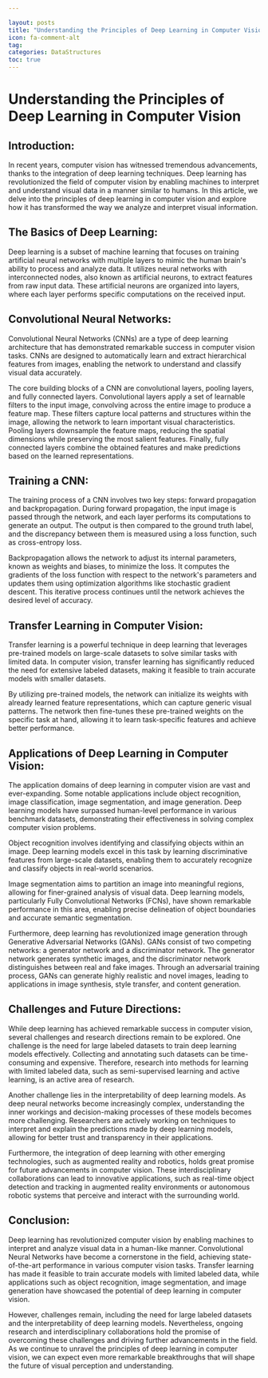 ```yaml
---

layout: posts
title: "Understanding the Principles of Deep Learning in Computer Vision"
icon: fa-comment-alt
tag:      
categories: DataStructures
toc: true
---
```




# Understanding the Principles of Deep Learning in Computer Vision

## Introduction:
In recent years, computer vision has witnessed tremendous advancements, thanks to the integration of deep learning techniques. Deep learning has revolutionized the field of computer vision by enabling machines to interpret and understand visual data in a manner similar to humans. In this article, we delve into the principles of deep learning in computer vision and explore how it has transformed the way we analyze and interpret visual information.

## The Basics of Deep Learning:
Deep learning is a subset of machine learning that focuses on training artificial neural networks with multiple layers to mimic the human brain's ability to process and analyze data. It utilizes neural networks with interconnected nodes, also known as artificial neurons, to extract features from raw input data. These artificial neurons are organized into layers, where each layer performs specific computations on the received input.

## Convolutional Neural Networks:
Convolutional Neural Networks (CNNs) are a type of deep learning architecture that has demonstrated remarkable success in computer vision tasks. CNNs are designed to automatically learn and extract hierarchical features from images, enabling the network to understand and classify visual data accurately.

The core building blocks of a CNN are convolutional layers, pooling layers, and fully connected layers. Convolutional layers apply a set of learnable filters to the input image, convolving across the entire image to produce a feature map. These filters capture local patterns and structures within the image, allowing the network to learn important visual characteristics. Pooling layers downsample the feature maps, reducing the spatial dimensions while preserving the most salient features. Finally, fully connected layers combine the obtained features and make predictions based on the learned representations.

## Training a CNN:
The training process of a CNN involves two key steps: forward propagation and backpropagation. During forward propagation, the input image is passed through the network, and each layer performs its computations to generate an output. The output is then compared to the ground truth label, and the discrepancy between them is measured using a loss function, such as cross-entropy loss.

Backpropagation allows the network to adjust its internal parameters, known as weights and biases, to minimize the loss. It computes the gradients of the loss function with respect to the network's parameters and updates them using optimization algorithms like stochastic gradient descent. This iterative process continues until the network achieves the desired level of accuracy.

## Transfer Learning in Computer Vision:
Transfer learning is a powerful technique in deep learning that leverages pre-trained models on large-scale datasets to solve similar tasks with limited data. In computer vision, transfer learning has significantly reduced the need for extensive labeled datasets, making it feasible to train accurate models with smaller datasets.

By utilizing pre-trained models, the network can initialize its weights with already learned feature representations, which can capture generic visual patterns. The network then fine-tunes these pre-trained weights on the specific task at hand, allowing it to learn task-specific features and achieve better performance.

## Applications of Deep Learning in Computer Vision:
The application domains of deep learning in computer vision are vast and ever-expanding. Some notable applications include object recognition, image classification, image segmentation, and image generation. Deep learning models have surpassed human-level performance in various benchmark datasets, demonstrating their effectiveness in solving complex computer vision problems.

Object recognition involves identifying and classifying objects within an image. Deep learning models excel in this task by learning discriminative features from large-scale datasets, enabling them to accurately recognize and classify objects in real-world scenarios.

Image segmentation aims to partition an image into meaningful regions, allowing for finer-grained analysis of visual data. Deep learning models, particularly Fully Convolutional Networks (FCNs), have shown remarkable performance in this area, enabling precise delineation of object boundaries and accurate semantic segmentation.

Furthermore, deep learning has revolutionized image generation through Generative Adversarial Networks (GANs). GANs consist of two competing networks: a generator network and a discriminator network. The generator network generates synthetic images, and the discriminator network distinguishes between real and fake images. Through an adversarial training process, GANs can generate highly realistic and novel images, leading to applications in image synthesis, style transfer, and content generation.

## Challenges and Future Directions:
While deep learning has achieved remarkable success in computer vision, several challenges and research directions remain to be explored. One challenge is the need for large labeled datasets to train deep learning models effectively. Collecting and annotating such datasets can be time-consuming and expensive. Therefore, research into methods for learning with limited labeled data, such as semi-supervised learning and active learning, is an active area of research.

Another challenge lies in the interpretability of deep learning models. As deep neural networks become increasingly complex, understanding the inner workings and decision-making processes of these models becomes more challenging. Researchers are actively working on techniques to interpret and explain the predictions made by deep learning models, allowing for better trust and transparency in their applications.

Furthermore, the integration of deep learning with other emerging technologies, such as augmented reality and robotics, holds great promise for future advancements in computer vision. These interdisciplinary collaborations can lead to innovative applications, such as real-time object detection and tracking in augmented reality environments or autonomous robotic systems that perceive and interact with the surrounding world.

## Conclusion:
Deep learning has revolutionized computer vision by enabling machines to interpret and analyze visual data in a human-like manner. Convolutional Neural Networks have become a cornerstone in the field, achieving state-of-the-art performance in various computer vision tasks. Transfer learning has made it feasible to train accurate models with limited labeled data, while applications such as object recognition, image segmentation, and image generation have showcased the potential of deep learning in computer vision.

However, challenges remain, including the need for large labeled datasets and the interpretability of deep learning models. Nevertheless, ongoing research and interdisciplinary collaborations hold the promise of overcoming these challenges and driving further advancements in the field. As we continue to unravel the principles of deep learning in computer vision, we can expect even more remarkable breakthroughs that will shape the future of visual perception and understanding.